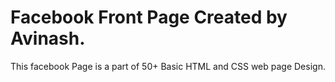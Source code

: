 # Facebook Front Page Created by Avinash.

This facebook Page is a part of 50+ Basic HTML and CSS web page Design.

